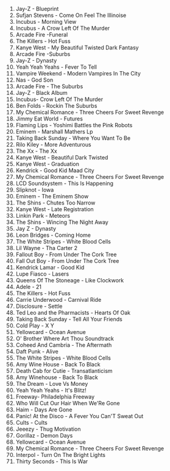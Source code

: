 1. Jay-Z - Blueprint
1. Sufjan Stevens - Come On Feel The Illinoise
1. Incubus - Morning View
2. Incubus - A Crow Left Of The Murder
2. Arcade Fire -Funeral
2. The Killers - Hot Fuss
3. Kanye West - My Beautiful Twisted Dark Fantasy
3. Arcade Fire -Suburbs
3. Jay-Z - Dynasty
4. Yeah Yeah Yeahs - Fever To Tell
4. Vampire Weekend - Modern Vampires In The City
4. Nas - God Son
5. Arcade Fire - The Suburbs
5. Jay-Z - Black Album
5. Incubus- Crow Left Of The Murder
6. Ben Folds - Rockin The Suburbs
6. My Chemical Romance - Three Cheers For Sweet Revenge
6. Jimmy Eat World - Futures
7. Flaming Lips - Yoshimi Battles the Pink Robots
7. Eminem - Marshall Mathers Lp
7. Taking Back Sunday - Where You Want To Be
8. Rilo Kiley - More Adventurous
8. The Xx - The Xx
8. Kanye West - Beautiful Dark Twisted
9. Kanye West - Graduation
9. Kendrick - Good Kid Maad City
9. My Chemical Romance - Three Cheers For Sweet Revenge
10. LCD Soundsystem - This Is Happening
10. Slipknot - Iowa
10. Eminem - The Eminem Show
11. The Shins - Chutes Too Narrow
11. Kanye West - Late Registration
11. Linkin Park - Meteors
12. The Shins - Wincing The Night Away
12. Jay Z - Dynasty
12. Leon Bridges - Coming Home
13. The White Stripes - White Blood Cells
13. Lil Wayne - Tha Carter 2
13. Fallout Boy - From Under The Cork Tree
14. Fall Out Boy - From Under The Cork Tree
14. Kendrick Lamar - Good Kid
15. Lupe Fiasco - Lasers
15. Queens Of The Stoneage - Like Clockwork
15. Adele - 21
16. The Killers - Hot Fuss
16. Carrie Underwood - Carnival Ride
16. Disclosure - Settle
17. Ted Leo and the Pharmacists - Hearts Of Oak
17. Taking Back Sunday - Tell All Your Friends
17. Cold Play - X Y
18. Yellowcard - Ocean Avenue
18. O' Brother Where Art Thou Soundtrack
18. Coheed And Cambria - The Aftermath
19. Daft Punk - Alive
19. The White Stripes - White Blood Cells
19. Amy Wine House - Back To Black
20. Death Cab for Cutie - Transatlanticism
20. Amy Winehouse - Back To Black
20. The Dream - Love Vs Money
21. Yeah Yeah Yeahs - It's Blitz!
21. Freeway- Philadelphia Freeway
22. Who Will Cut Our Hair When We'Re Gone
22. Haim - Days Are Gone
23. Panic! At the Disco - A Fever You Can'T Sweat Out
23. Cults - Cults
23. Jeeezy - Thug Motivation
24. Gorillaz - Demon Days
24. Yellowcard - Ocean Avenue
25. My Chemical Romance - Three Cheers For Sweet Revenge
25. Interpol - Turn On The Bright Lights
25. Thirty Seconds - This Is War
